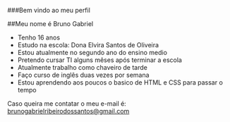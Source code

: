 ###Bem vindo ao meu perfil 

##Meu nome é Bruno Gabriel
* Tenho 16 anos
* Estudo na escola: Dona Elvira Santos de Oliveira
* Estou atualmente no segundo ano do ensino medio
* Pretendo cursar TI alguns mêses após terminar a escola
* Atualmente trabalho como chaveiro de tarde
* Faço curso de inglês duas vezes por semana
* Estou aprendendo aos poucos o basico de HTML e CSS para passar o tempo

Caso queira me contatar o meu e-mail é: brunogabrielribeirodossantos@gmail.com

<!--
**BrunoGGames2008/BrunoGGames2008** is a ✨ _special_ ✨ repository because its `README.md` (this file) appears on your GitHub profile.

Here are some ideas to get you started:

- 🔭 I’m currently working on ...
- 🌱 I’m currently learning ...
- 👯 I’m looking to collaborate on ...
- 🤔 I’m looking for help with ...
- 💬 Ask me about ...
- 📫 How to reach me: ...
- 😄 Pronouns: ...
- ⚡ Fun fact: ...
-->
